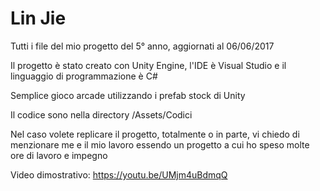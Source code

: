 # Lin Jie
Tutti i file del mio progetto del 5° anno, aggiornati al 06/06/2017

Il progetto è stato creato con Unity Engine, l'IDE è Visual Studio e il linguaggio di programmazione è C#

Semplice gioco arcade utilizzando i prefab stock di Unity

Il codice sono nella directory /Assets/Codici

Nel caso volete replicare il progetto, totalmente o in parte, vi chiedo di menzionare me e il mio lavoro essendo un progetto a cui ho speso molte ore di lavoro e impegno

Video dimostrativo: https://youtu.be/UMjm4uBdmqQ
